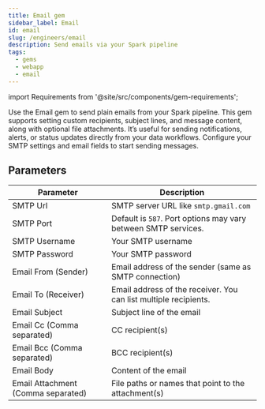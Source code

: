 ```yaml
---
title: Email gem
sidebar_label: Email
id: email
slug: /engineers/email
description: Send emails via your Spark pipeline
tags:
  - gems
  - webapp
  - email
---
```


import Requirements from '@site/src/components/gem-requirements';

<Requirements
  python_package_name="ProphecyWebAppPython"
  python_package_version="0.1.2+"
  scala_package_name=""
  scala_package_version=""
  scala_lib=""
  python_lib=""
  uc_single=""
  uc_shared=""
  livy=""
/>

Use the Email gem to send plain emails from your Spark pipeline. This gem supports setting custom recipients, subject lines, and message content, along with optional file attachments. It’s useful for sending notifications, alerts, or status updates directly from your data workflows. Configure your SMTP settings and email fields to start sending messages.

## Parameters

| Parameter                          | Description                                                      |
| ---------------------------------- | ---------------------------------------------------------------- |
| SMTP Url                           | SMTP server URL like `smtp.gmail.com`                            |
| SMTP Port                          | Default is `587`. Port options may vary between SMTP services.   |
| SMTP Username                      | Your SMTP username                                               |
| SMTP Password                      | Your SMTP password                                               |
| Email From (Sender)                | Email address of the sender (same as SMTP connection)            |
| Email To (Receiver)                | Email address of the receiver. You can list multiple recipients. |
| Email Subject                      | Subject line of the email                                        |
| Email Cc (Comma separated)         | CC recipient(s)                                                  |
| Email Bcc (Comma separated)        | BCC recipient(s)                                                 |
| Email Body                         | Content of the email                                             |
| Email Attachment (Comma separated) | File paths or names that point to the attachment(s)              |
